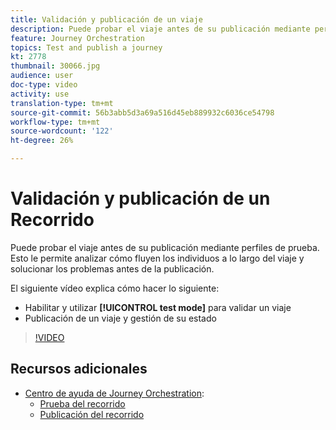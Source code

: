 ```yaml
---
title: Validación y publicación de un viaje
description: Puede probar el viaje antes de su publicación mediante perfiles de prueba. Esto le permite analizar cómo fluyen los individuos en el viaje y solucionar los problemas antes de la publicación.
feature: Journey Orchestration
topics: Test and publish a journey
kt: 2778
thumbnail: 30066.jpg
audience: user
doc-type: video
activity: use
translation-type: tm+mt
source-git-commit: 56b3abb5d3a69a516d45eb889932c6036ce54798
workflow-type: tm+mt
source-wordcount: '122'
ht-degree: 26%

---
```



# Validación y publicación de un Recorrido

Puede probar el viaje antes de su publicación mediante perfiles de prueba. Esto le permite analizar cómo fluyen los individuos a lo largo del viaje y solucionar los problemas antes de la publicación.

El siguiente vídeo explica cómo hacer lo siguiente:

* Habilitar y utilizar **[!UICONTROL test mode]** para validar un viaje
* Publicación de un viaje y gestión de su estado

>[!VIDEO](https://video.tv.adobe.com/v/30066?quality=12)

## Recursos adicionales

* [Centro de ayuda de Journey Orchestration](https://docs.adobe.com/content/help/es-ES/journeys/using/journey-orchestration-home.html):
   * [Prueba del recorrido](https://docs.adobe.com/content/help/en/journeys/using/building-journeys/journeytesting.html)
   * [Publicación del recorrido](https://docs.adobe.com/content/help/en/journeys/using/building-journeys/journeypublication.html)
